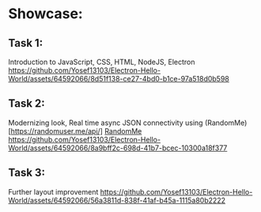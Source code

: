 # Showcase:

## Task 1: 
Introduction to JavaScript, CSS, HTML, NodeJS, Electron
https://github.com/Yosef13103/Electron-Hello-World/assets/64592066/8d51f138-ce27-4bd0-b1ce-97a518d0b598

## Task 2:
Modernizing look, Real time async JSON connectivity using (RandomMe)[https://randomuser.me/api/] [RandomMe](https://randomuser.me/api/)
https://github.com/Yosef13103/Electron-Hello-World/assets/64592066/8a9bff2c-698d-41b7-bcec-10300a18f377

## Task 3:
Further layout improvement
https://github.com/Yosef13103/Electron-Hello-World/assets/64592066/56a3811d-838f-41af-b45a-1115a80b2222


